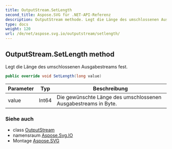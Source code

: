 ```yaml
---
title: OutputStream.SetLength
second_title: Aspose.SVG für .NET-API-Referenz
description: OutputStream methode. Legt die Länge des umschlossenen Ausgabestreams fest.
type: docs
weight: 120
url: /de/net/aspose.svg.io/outputstream/setlength/
---
```

## OutputStream.SetLength method

Legt die Länge des umschlossenen Ausgabestreams fest.

```csharp
public override void SetLength(long value)
```

| Parameter | Typ | Beschreibung |
| --- | --- | --- |
| value | Int64 | Die gewünschte Länge des umschlossenen Ausgabestreams in Byte. |

### Siehe auch

* class [OutputStream](../)
* namensraum [Aspose.Svg.IO](../../outputstream/)
* Montage [Aspose.SVG](../../../)



